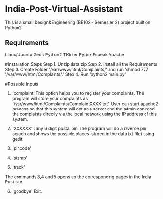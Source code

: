 # India-Post-Virtual-Assistant
This is a small Design&amp;Engineering (BE102 - Semester 2) project built on Python2 


## Requirements 
Linux/Ubuntu
Gedit
Python2
TKinter
Pyttsx
Espeak
Apache

#Installation Steps
Step 1. Unzip data.zip
Step 2. Install all the Requirements
Step 3. Create Folder '/var/www/html/Complaints/' and run 'chmod 777 '/var/www/html/Complaints/.'
Step 4. Run 'python2 main.py'

#Possible Inputs

1. 'complaint'
This option helps you to register your complaints. The program will store your complaints as
'/var/www/html/Complaints/ComplaintXXXX.txt'.
User can start apache2 process so that this system will act as a server and the admin can read the complaints directly via the local network using the IP address of this system.

2. 'XXXXXX' : any 6 digit postal pin 
The program will do a reverse pin serach and shows the possible places (stroed in the data.txt file) using gedit.

3. 'pincode'
4. 'stamp'
5. 'track'

The commands 3,4 and 5 opens up the corresponding pages in the India Post site.

6. 'goodbye'
Exit.




